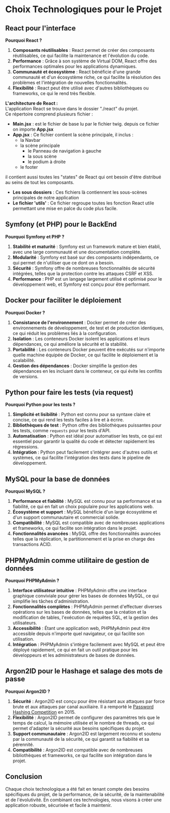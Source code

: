 # Choix Technologiques pour le Projet

## React pour l'interface

**Pourquoi React ?**

1. **Composants réutilisables** : React permet de créer des composants réutilisables, ce qui facilite la maintenance et l'évolution du code.
2. **Performance** : Grâce à son système de Virtual DOM, React offre des performances optimales pour les applications dynamiques.
3. **Communauté et écosystème** : React bénéficie d'une grande communauté et d'un écosystème riche, ce qui facilite la résolution des problèmes et l'intégration de nouvelles fonctionnalités.
4. **Flexibilité** : React peut être utilisé avec d'autres bibliothèques ou frameworks, ce qui le rend très flexible.

**L'architecture de React :** <br>
L'application React se trouve dans le dossier "./react" du projet. <br>
Ce répertoire comprend plusieurs fichier : <br>
- **Main.jsx** : est le fichier de base lu par le fichier twig. depuis ce fichier on importe **App.jsx**
- **App.jsx** : Ce fichier contient la scène principale, il inclus : <br>
    - la Navbar
    - la scène principale
        - le Panneau de navigation à gauche
        - la sous scène
        - le podium à droite
    - le footer <br>

il contient aussi toutes les "states" de React qui ont besoin d'être distribué au seins de tout les composants.
- **Les sous dossiers** : Ces fichiers là contiennent les sous-scènes principales de notre application
- **Le fichier 'utils'** : Ce fichier regroupe toutes les fonction React utile permettant une mise en palce du code plus facile.


## Symfony (et PHP) pour le BackEnd

**Pourquoi Symfony et PHP ?**

1. **Stabilité et maturité** : Symfony est un framework mature et bien établi, avec une large communauté et une documentation complète.
2. **Modularité** : Symfony est basé sur des composants indépendants, ce qui permet de n'utiliser que ce dont on a besoin.
3. **Sécurité** : Symfony offre de nombreuses fonctionnalités de sécurité intégrées, telles que la protection contre les attaques CSRF et XSS.
4. **Performance** : PHP est un langage largement utilisé et optimisé pour le développement web, et Symfony est conçu pour être performant.

## Docker pour faciliter le déploiement

**Pourquoi Docker ?**

1. **Consistance de l'environnement** : Docker permet de créer des environnements de développement, de test et de production identiques, ce qui réduit les problèmes liés à la configuration.
2. **Isolation** : Les conteneurs Docker isolent les applications et leurs dépendances, ce qui améliore la sécurité et la stabilité.
3. **Portabilité** : Les conteneurs Docker peuvent être exécutés sur n'importe quelle machine équipée de Docker, ce qui facilite le déploiement et la scalabilité.
4. **Gestion des dépendances** : Docker simplifie la gestion des dépendances en les incluant dans le conteneur, ce qui évite les conflits de versions.

## Python pour faire les tests (via request)

**Pourquoi Python pour les tests ?**

1. **Simplicité et lisibilité** : Python est connu pour sa syntaxe claire et concise, ce qui rend les tests faciles à lire et à écrire.
2. **Bibliothèques de test** : Python offre des bibliothèques puissantes pour les tests, comme `requests` pour les tests d'API.
3. **Automatisation** : Python est idéal pour automatiser les tests, ce qui est essentiel pour garantir la qualité du code et détecter rapidement les régressions.
4. **Intégration** : Python peut facilement s'intégrer avec d'autres outils et systèmes, ce qui facilite l'intégration des tests dans le pipeline de développement.

## MySQL pour la base de données

**Pourquoi MySQL ?**

1. **Performance et fiabilité** : MySQL est connu pour sa performance et sa fiabilité, ce qui en fait un choix populaire pour les applications web.
2. **Écosystème et support** : MySQL bénéficie d'un large écosystème et d'un support communautaire et commercial solide.
3. **Compatibilité** : MySQL est compatible avec de nombreuses applications et frameworks, ce qui facilite son intégration dans le projet.
4. **Fonctionnalités avancées** : MySQL offre des fonctionnalités avancées telles que la réplication, le partitionnement et la prise en charge des transactions ACID.

## PHPMyAdmin comme utilitaire de gestion de données

**Pourquoi PHPMyAdmin ?**

1. **Interface utilisateur intuitive** : PHPMyAdmin offre une interface graphique conviviale pour gérer les bases de données MySQL, ce qui simplifie les tâches d'administration.
2. **Fonctionnalités complètes** : PHPMyAdmin permet d'effectuer diverses opérations sur les bases de données, telles que la création et la modification de tables, l'exécution de requêtes SQL, et la gestion des utilisateurs.
3. **Accessibilité** : Étant une application web, PHPMyAdmin peut être accessible depuis n'importe quel navigateur, ce qui facilite son utilisation.
4. **Intégration** : PHPMyAdmin s'intègre facilement avec MySQL et peut être déployé rapidement, ce qui en fait un outil pratique pour les développeurs et les administrateurs de bases de données.

## Argon2ID pour le Hashage et salage des mots de passe

**Pourquoi Argon2ID ?**

1. **Sécurité** : Argon2ID est conçu pour être résistant aux attaques par force brute et aux attaques par canal auxiliaire. Il a remporté le [Password Hashing Competition](https://www.password-hashing.net/#argon2) en 2015.
2. **Flexibilité** : Argon2ID permet de configurer des paramètres tels que le temps de calcul, la mémoire utilisée et le nombre de threads, ce qui permet d'adapter la sécurité aux besoins spécifiques du projet.
3. **Support communautaire** : Argon2ID est largement reconnu et soutenu par la communauté de la sécurité, ce qui garantit sa fiabilité et sa pérennité.
4. **Compatibilité** : Argon2ID est compatible avec de nombreuses bibliothèques et frameworks, ce qui facilite son intégration dans le projet.

## Conclusion

Chaque choix technologique a été fait en tenant compte des besoins spécifiques du projet, de la performance, de la sécurité, de la maintenabilité et de l'évolutivité. En combinant ces technologies, nous visons à créer une application robuste, sécurisée et facile à maintenir.
